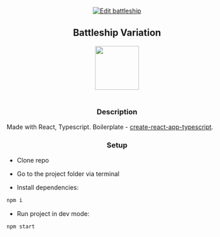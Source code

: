 <div align="center">
  
[![Edit battleship](https://codesandbox.io/static/img/play-codesandbox.svg)](https://codesandbox.io/s/95zqp1rj4)
  
<h2>Battleship Variation</h2>
  <a href="https://reactjs.org/">
    <img width="100" heigth="100" src="https://upload.wikimedia.org/wikipedia/commons/thumb/a/a7/React-icon.svg/1280px-React-icon.svg.png">
  </a>
  <br>
  <br>
  
</div>
<h3 align="center">Description</h3>

Made with React, Typescript. Boilerplate - [create-react-app-typescript](https://github.com/wmonk/create-react-app-typescript). 

<h3 align="center">Setup</h3>

* Clone repo

* Go to the project folder via terminal

* Install dependencies:

```bash
npm i
```
* Run project in dev mode:

```bash
npm start
```
